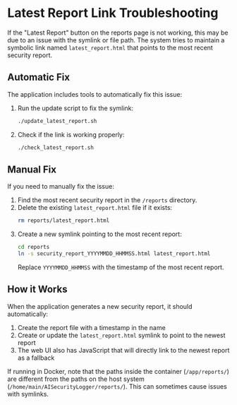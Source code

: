 # Latest Report Link Troubleshooting

If the "Latest Report" button on the reports page is not working, this may be due to an issue with the symlink or file path. The system tries to maintain a symbolic link named `latest_report.html` that points to the most recent security report.

## Automatic Fix

The application includes tools to automatically fix this issue:

1. Run the update script to fix the symlink:
   ```bash
   ./update_latest_report.sh
   ```

2. Check if the link is working properly:
   ```bash
   ./check_latest_report.sh
   ```

## Manual Fix

If you need to manually fix the issue:

1. Find the most recent security report in the `/reports` directory.
2. Delete the existing `latest_report.html` file if it exists:
   ```bash
   rm reports/latest_report.html
   ```
3. Create a new symlink pointing to the most recent report:
   ```bash
   cd reports
   ln -s security_report_YYYYMMDD_HHMMSS.html latest_report.html
   ```
   Replace `YYYYMMDD_HHMMSS` with the timestamp of the most recent report.

## How it Works

When the application generates a new security report, it should automatically:
1. Create the report file with a timestamp in the name
2. Create or update the `latest_report.html` symlink to point to the newest report
3. The web UI also has JavaScript that will directly link to the newest report as a fallback

If running in Docker, note that the paths inside the container (`/app/reports/`) are different from the paths on the host system (`/home/main/AISecurityLogger/reports/`). This can sometimes cause issues with symlinks.
